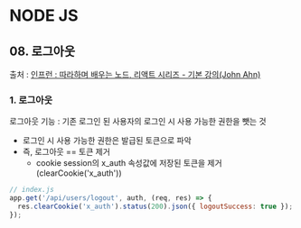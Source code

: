 # NODE JS

## 08. 로그아웃

출처 : [인프런 : 따라하며 배우는 노드, 리액트 시리즈 - 기본 강의(John Ahn)](https://www.inflearn.com/course/%EB%94%B0%EB%9D%BC%ED%95%98%EB%A9%B0-%EB%B0%B0%EC%9A%B0%EB%8A%94-%EB%85%B8%EB%93%9C-%EB%A6%AC%EC%95%A1%ED%8A%B8-%EA%B8%B0%EB%B3%B8/dashboard)

### 1. 로그아웃

로그아웃 기능 : 기존 로그인 된 사용자의 로그인 시 사용 가능한 권한을 뺏는 것

- 로그인 시 사용 가능한 권한은 발급된 토큰으로 파악
- 즉, 로그아웃 == 토큰 제거
  - cookie session의 x_auth 속성값에 저장된 토큰을 제거(clearCookie('x_auth'))

```javascript
// index.js
app.get('/api/users/logout', auth, (req, res) => {
  res.clearCookie('x_auth').status(200).json({ logoutSuccess: true });
});
```
